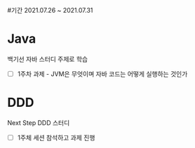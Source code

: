 #기간
2021.07.26 ~ 2021.07.31

# Java
백기선 자바 스터디 주제로 학습
- [ ] 1주차 과제 - JVM은 무엇이며 자바 코드는 어떻게 실행하는 것인가

# DDD
Next Step DDD 스터디
- [ ] 1주체 세션 참석하고 과제 진행
